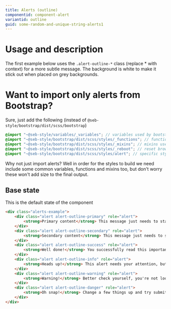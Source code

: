 ```yaml
---
title: Alerts (outline)
componentid: component-alert
variantid: outline
guid: some-random-and-unique-string-alerts1
---
```

# Usage and description
The first example below uses the `.alert-outline-*` class (replace * with context) for a more subtle message. The background is white to make it stick out when placed on grey backgrounds.

# Want to import only alerts from Bootstrap?
Sure, just add the following (instead of `@seb-style/bootstrap/dist/scss/bootstrap`)
```scss
@import "~@seb-style/variables/_variables"; // variables used by bootstrap
@import "~@seb-style/bootstrap/dist/scss/styles/_functions"; // functions used by bootstrap
@import "~@seb-style/bootstrap/dist/scss/styles/_mixins"; // mixins used by bootstrap
@import "~@seb-style/bootstrap/dist/scss/styles/_reboot"; // reset browser specific styles (based on normalize.css)
@import "~@seb-style/bootstrap/dist/scss/styles/alert"; // specific styles for alerts
```

Why not just import alerts? Well in order for the styles to build we need include some common variables, functions and mixins too, but don't worry these won't add size to the final output.


## Base state
This is the default state of the component
```html
<div class="alerts-example">
    <div class="alert alert-outline-primary" role="alert">
        <strong>Primary content</strong> This message just needs to stand out.
    </div>
    <div class="alert alert-outline-secondary" role="alert">
        <strong>Secondary content</strong> This message just needs to stand out.
    </div>
    <div class="alert alert-outline-success" role="alert">
        <strong>Well done!</strong> You successfully read this important alert message.
    </div>
    <div class="alert alert-outline-info" role="alert">
        <strong>Heads up!</strong> This alert needs your attention, but it's not super important.
    </div>
    <div class="alert alert-outline-warning" role="alert">
        <strong>Warning!</strong> Better check yourself, you're not looking too good.
    </div>
    <div class="alert alert-outline-danger" role="alert">
        <strong>Oh snap!</strong> Change a few things up and try submitting again.
    </div>
</div>
```